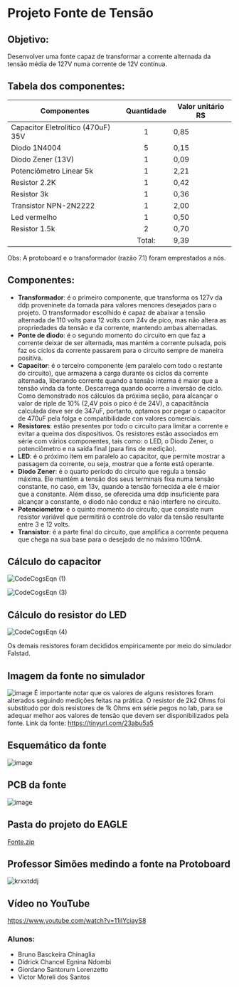 # Projeto Fonte de Tensão
## Objetivo:
Desenvolver uma fonte capaz de transformar a corrente alternada da tensão média de 127V numa corrente de 12V contínua.

## Tabela dos componentes:
| Componentes | Quantidade | Valor unitário R$ |
|-------------|  :---:  |----------|
| Capacitor Eletrolítico (470uF) 35V       | 1 | 0,85 |
| Diodo 1N4004                             | 5 | 0,15 |
| Diodo Zener (13V)                        | 1 | 0,09 |
| Potenciômetro Linear 5k                  | 1 | 2,21 |
| Resistor 2.2K                            | 1 | 0,42 |
| Resistor 3k                              | 1 | 0,36 |
| Transistor NPN-2N2222                    | 1 | 2,00 |
| Led vermelho                             | 1 | 0,50 |
| Resistor 1.5k                            | 2 | 0,70 |
| | Total: | 9,39 |

Obs: A protoboard e o transformador (razão 7.1) foram emprestados a nós.

## Componentes:

* **Transformador**: é o primeiro componente, que transforma os 127v da ddp proveninete da tomada para valores menores desejados para o projeto. O transformador escolhido é capaz de abaixar a tensão alternada de 110 volts para 12 volts com 24v de pico, mas não altera as propriedades da tensão e da corrente, mantendo ambas alternadas.
* **Ponte de diodo**: é o segundo momento do circuito em que faz a corrente deixar de ser alternada, mas mantém a corrente pulsada, pois faz os ciclos da corrente passarem para o circuito sempre de maneira positiva.
* **Capacitor**: é o terceiro componente (em paralelo com todo o restante do circuito), que armazena a carga durante os ciclos da corrente alternada, liberando corrente quando a tensão interna é maior que a tensão vinda da fonte. Descarrega quando ocorre a inversão de ciclo. Como demonstrado nos cálculos da próxima seção, para alcançar o valor de riple de 10% (2,4V pois o pico é de 24V), a capacitância calculada deve ser de 347uF, portanto, optamos por pegar o capacitor de 470uF pela folga e compatibilidade con valores comerciais.
* **Resistores**: estão presentes por todo o circuito para limitar a corrente e evitar a queima dos dispositivos. Os resistores estão associados em série com vários componentes, tais como: o LED, o Diodo Zener, o potenciômetro e na saída final (para fins de medição).
* **LED**: é o próximo item em paralelo ao capacitor, que permite mostrar a passagem da corrente, ou seja, mostrar que a fonte está operante.
*  **Diodo Zener**: é o quarto período do circuito que regula a tensão máxima. Ele mantém a tensão dos seus terminais fixa numa tensão constante, no caso, em 13v, quando a tensão fornecida a ele é maior que a constante. Além disso, se oferecida uma ddp insuficiente para alcançar a constante, o diodo não conduz e não interfere no circuito.
*  **Potenciometro**: é o quinto momento do circuito, que consiste num resistor variável que permitirá o controle do valor da tensão resultante entre 3 e 12 volts.
*  **Transistor**: é a parte final do circuito, que amplifica a corrente pequena que chega na sua base para o desejado de no máximo 100mA. 

## Cálculo do capacitor

![CodeCogsEqn (1)](https://github.com/brunobchinaglia/Projeto-Eletronica/assets/89356201/29496c5c-e417-4be1-b4f2-5546c9cbe771)


![CodeCogsEqn (3)](https://github.com/brunobchinaglia/Projeto-Eletronica/assets/89356201/7a188a64-e19b-4c3a-be06-2f5ae6737534)


## Cálculo do resistor do LED

![CodeCogsEqn (4)](https://github.com/brunobchinaglia/Projeto-Eletronica/assets/89356201/9bf6d8d4-5291-4e64-a36c-125aa9267134)

Os demais resistores foram decididos empiricamente por meio do simulador Falstad.


## Imagem da fonte no simulador
![image](https://github.com/brunobchinaglia/Projeto-Eletronica/assets/89356201/4583e65e-1b09-4c39-90c7-f53b2e2b4452)
  É importante notar que os valores de alguns resistores foram alterados seguindo medições feitas na prática. O resistor de 2k2 Ohms foi substitudo por dois resistores de 1k Ohms em série pegos no lab, para se adequar melhor aos valores de tensão que devem ser disponibilizados pela fonte.
Link da fonte: https://tinyurl.com/23abu5a5

## Esquemático da fonte
![image](https://github.com/brunobchinaglia/Projeto-Eletronica/assets/129186535/a5292c87-7d33-444d-a904-8b300dbed69c)
## PCB da fonte
![image](https://github.com/brunobchinaglia/Projeto-Eletronica/assets/129186535/d0978a1f-b648-433c-9da4-a37cec547c0d)
## Pasta do projeto do EAGLE
[Fonte.zip](https://github.com/brunobchinaglia/Projeto-Eletronica/files/11952782/Fonte.zip)


## Professor Simões medindo a fonte na Protoboard
![krxxtddj](https://github.com/brunobchinaglia/Projeto-Eletronica/assets/124844938/507c9743-61b4-45ac-a99a-6a84604367b4)




## Vídeo no YouTube
https://www.youtube.com/watch?v=11jIYciayS8

### Alunos:
* Bruno Basckeira Chinaglia
* Didrick Chancel Egnina Ndombi
* Giordano Santorum Lorenzetto
* Victor Moreli dos Santos
